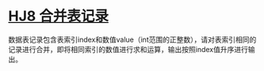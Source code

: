 # [HJ8 合并表记录](https://www.nowcoder.com/practice/de044e89123f4a7482bd2b214a685201)

数据表记录包含表索引index和数值value（int范围的正整数），请对表索引相同的记录进行合并，即将相同索引的数值进行求和运算，输出按照index值升序进行输出。